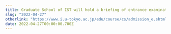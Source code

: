 ```yaml
---
title: Graduate School of IST will hold a briefing of entrance examination on Saturday, May 21, 2022.
slug: "2022-04-27"
otherlink: "https://www.i.u-tokyo.ac.jp/edu/course/cs/admission_e.shtml"
date: 2022-04-27T00:00:00.700Z
---
```

